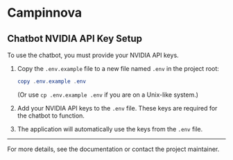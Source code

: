 # Campinnova

## Chatbot NVIDIA API Key Setup

To use the chatbot, you must provide your NVIDIA API keys.

1. Copy the `.env.example` file to a new file named `.env` in the project root:
   
   ```powershell
   copy .env.example .env
   ```
   (Or use `cp .env.example .env` if you are on a Unix-like system.)

2. Add your NVIDIA API keys to the `.env` file. These keys are required for the chatbot to function.

3. The application will automatically use the keys from the `.env` file.

---

For more details, see the documentation or contact the project maintainer.
